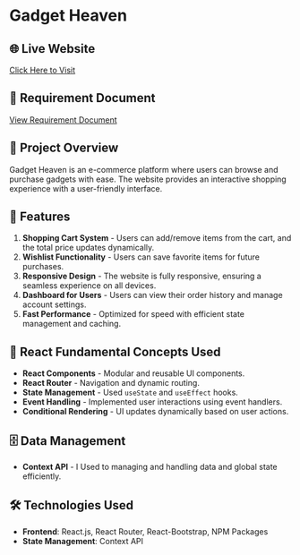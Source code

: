 # Gadget Heaven

## 🌐 Live Website
[Click Here to Visit](https://dapper-taffy-4a1650.netlify.app/)

## 📄 Requirement Document
[View Requirement Document](https://github.com/programming-hero-web-course-4/b10a8-gadget-heaven-khadiza21.git)

## 🚀 Project Overview
Gadget Heaven is an e-commerce platform where users can browse and purchase gadgets with ease. The website provides an interactive shopping experience with a user-friendly interface.

## 📌 Features
1. **Shopping Cart System** - Users can add/remove items from the cart, and the total price updates dynamically.
2. **Wishlist Functionality** - Users can save favorite items for future purchases.
3. **Responsive Design** - The website is fully responsive, ensuring a seamless experience on all devices.
4. **Dashboard for Users** - Users can view their order history and manage account settings.
5. **Fast Performance** - Optimized for speed with efficient state management and caching.

## 🔑 React Fundamental Concepts Used
- **React Components** - Modular and reusable UI components.
- **React Router** - Navigation and dynamic routing.
- **State Management** - Used `useState` and `useEffect` hooks.
- **Event Handling** - Implemented user interactions using event handlers.
- **Conditional Rendering** - UI updates dynamically based on user actions.

## 🗄️ Data Management
- **Context API** - I Used to managing and handling data and global state efficiently.

## 🛠️ Technologies Used
- **Frontend**: React.js, React Router, React-Bootstrap, NPM Packages
- **State Management**: Context API


